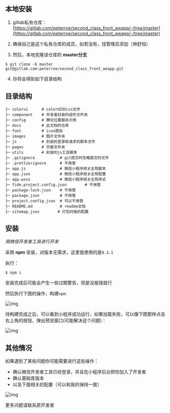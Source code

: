 <!--
 * @Descripttion: 
 * @Author: peterroe
 * @Date: 2022-01-02 15:12:49
 * @LastEditors: peterroe
 * @LastEditTime: 2022-01-02 16:27:09
-->
## 本地安装

1. gitlab私有仓库：[https://gitlab.com/peterroe/second_class_front_weapp/-/tree/master](https://gitlab.com/peterroe/second_class_front_weapp/-/tree/master)

2. 确保自己是这个私有仓库的成员，如若没有，找管理员添加（林舒恒）

3. 然后，本地克隆该仓库的 **master分支**

```shell
$ git clone -b master git@gitlab.com:peterroe/second_class_front_weapp.git
```

4. 你将会得到如下目录结构

## 目录结构

```shell {}
├─ colorui      # colorUI的css文件
├─ component    # 开发者封装的组件文件夹
├─ config       # 腾讯位置服务示例
├─ docs         # 此文档的仓库
├─ font         # icon图标
├─ images       # 图片文件夹
├─ js           # 封装的登录和请求的脚本文件
├─ pages        # 页面文件夹
├─ utils        # 封装的js工具脚本
├─ .gitignore           # git提交时忽略提交的文件
├─ .prettierignore      # 不用管
├─ app.js               # 微信小程序相关全局脚本
├─ app.json             # 微信小程序相关全局配置
├─ app.wxss             # 微信小程序相关全局样式
├─ fide.project.config.json        # 不用管
├─ package-lock.json    # 不用管
├─ package.json         # 不用管
├─ project.config.json  # 可以不用管
├─ README.md            # readme文档
├─ sitemap.json        # 打包时候的配置
```

## 安装

*用微信开发者工具进行开发*

采用 **npm** 安装，对版本无需求，这里我使用的是`8.3.1`

执行：

```shell
$ npm i
```

安装完成后可能会产生一些过期警告，但是没报错就行

然后执行下图的操作，构建`npm`:

![img](https://img-blog.csdnimg.cn/701600821bc741d6ac0af2ba48f9d639.png)

待构建完成之后，可以看到小程序成功运行，如果加载失败，可以像下图那样点击右上角的按钮，弹出预览窗口(可能解决这个问题)：

![img](https://img-blog.csdnimg.cn/36ae57ef1d1c46e0ab957d153a3e4989.png)

## 其他情况

如果遇到了某些问题你可能需要进行这些操作：

* 确认微信开发者工具已经登录，并且在小程序后台把你加入了开发者
* 确认基础库版本
* 以及下面相关的配置（可以和我的保持一致）

![img](https://img-blog.csdnimg.cn/d38deb7da47146b98a80101d109e1c4e.png)

更多问题请联系原开发者